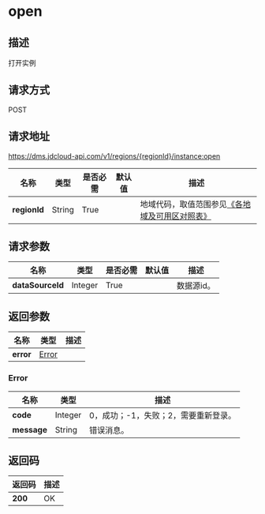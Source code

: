 # open


## 描述
打开实例

## 请求方式
POST

## 请求地址
https://dms.jdcloud-api.com/v1/regions/{regionId}/instance:open

|名称|类型|是否必需|默认值|描述|
|---|---|---|---|---|
|**regionId**|String|True| |地域代码，取值范围参见[《各地域及可用区对照表》](../Enum-Definitions/Regions-AZ.md)|

## 请求参数
|名称|类型|是否必需|默认值|描述|
|---|---|---|---|---|
|**dataSourceId**|Integer|True| |数据源id。|


## 返回参数
|名称|类型|描述|
|---|---|---|
|**error**|[Error](open#error)| |

### <div id="error">Error</div>
|名称|类型|描述|
|---|---|---|
|**code**|Integer|0，成功；-1，失败；2，需要重新登录。|
|**message**|String|错误消息。|

## 返回码
|返回码|描述|
|---|---|
|**200**|OK|

